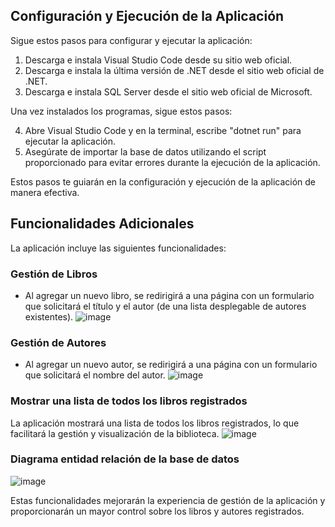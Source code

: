 ## Configuración y Ejecución de la Aplicación
Sigue estos pasos para configurar y ejecutar la aplicación:

1. Descarga e instala Visual Studio Code desde su sitio web oficial.
2. Descarga e instala la última versión de .NET desde el sitio web oficial de .NET.
3. Descarga e instala SQL Server desde el sitio web oficial de Microsoft.

Una vez instalados los programas, sigue estos pasos:

4. Abre Visual Studio Code y en la terminal, escribe "dotnet run" para ejecutar la aplicación.
5. Asegúrate de importar la base de datos utilizando el script proporcionado para evitar errores durante la ejecución de la aplicación.

Estos pasos te guiarán en la configuración y ejecución de la aplicación de manera efectiva.

## Funcionalidades Adicionales
La aplicación incluye las siguientes funcionalidades:

### Gestión de Libros
- Al agregar un nuevo libro, se redirigirá a una página con un formulario que solicitará el título y el autor (de una lista desplegable de autores existentes).
![image](https://github.com/jarison102/ProyectoBiblioteca.net/assets/110105324/717bcd59-0b39-4c4b-b4f3-f93adc783f70)

### Gestión de Autores
- Al agregar un nuevo autor, se redirigirá a una página con un formulario que solicitará el nombre del autor.
![image](https://github.com/jarison102/ProyectoBiblioteca.net/assets/110105324/b2483a3d-670a-41dd-9da6-e2778ab61740)

  

### Mostrar una lista de todos los libros registrados
La aplicación mostrará una lista de todos los libros registrados, lo que facilitará la gestión y visualización de la biblioteca.
![image](https://github.com/jarison102/ProyectoBiblioteca.net/assets/110105324/127271f6-8023-4131-9ed5-9fca966e44cf)



### Diagrama entidad relación de la base de datos
![image](https://github.com/jarison102/ProyectoBiblioteca.net/assets/110105324/23b6715e-5af7-4981-9941-7b4313273cbb)

Estas funcionalidades mejorarán la experiencia de gestión de la aplicación y proporcionarán un mayor control sobre los libros y autores registrados.
